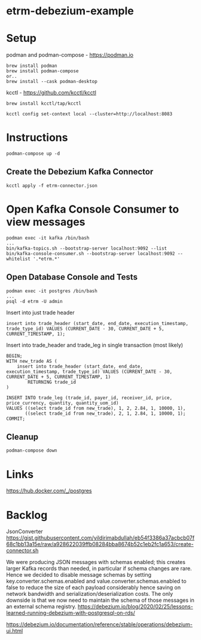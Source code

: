 # etrm-debezium-example

# Setup

podman and podman-compose - https://podman.io
```
brew install podman
brew install podman-compose
or..
brew install --cask podman-desktop
```
kcctl - https://github.com/kcctl/kcctl
```
brew install kcctl/tap/kcctl
```

```
kcctl config set-context local --cluster=http://localhost:8083
```

# Instructions

```
podman-compose up -d
```

## Create the Debezium Kafka Connector
```
kcctl apply -f etrm-connector.json
```

# Open Kafka Console Consumer to view messages
```
podman exec -it kafka /bin/bash
...
bin/kafka-topics.sh --bootstrap-server localhost:9092 --list
bin/kafka-console-consumer.sh --bootstrap-server localhost:9092 --whitelist '.*etrm.*'
```

## Open Database Console and Tests

```
podman exec -it postgres /bin/bash
...
psql -d etrm -U admin
```

Insert into just trade header
```
insert into trade_header (start_date, end_date, execution_timestamp, trade_type_id) VALUES (CURRENT_DATE - 30, CURRENT_DATE + 5, CURRENT_TIMESTAMP, 1);
```

Insert into trade_header and trade_leg in single transaction (most likely)
```
BEGIN;
WITH new_trade AS (
    insert into trade_header (start_date, end_date, execution_timestamp, trade_type_id) VALUES (CURRENT_DATE - 30, CURRENT_DATE + 5, CURRENT_TIMESTAMP, 1)
        RETURNING trade_id
)

INSERT INTO trade_leg (trade_id, payer_id, receiver_id, price, price_currency, quantity, quantity_uom_id)
VALUES ((select trade_id from new_trade), 1, 2, 2.84, 1, 10000, 1),
       ((select trade_id from new_trade), 2, 1, 2.84, 1, 10000, 1);
COMMIT;
```

## Cleanup
```
podman-compose down
```

# Links

https://hub.docker.com/_/postgres

# Backlog

JsonConverter
https://gist.githubusercontent.com/yildirimabdullah/eb54f3386a37acbcb07f68c1bb13a15e/raw/a928622039ffb08284bba8674b52c1eb2fc1a653/create-connector.sh

We were producing JSON messages with schemas enabled; this creates larger Kafka records than needed, in particular if schema changes are rare. Hence we decided to disable message schemas by setting key.converter.schemas.enabled and value.converter.schemas.enabled to false to reduce the size of each payload considerably hence saving on network bandwidth and serialization/deserialization costs. The only downside is that we now need to maintain the schema of those messages in an external schema registry.
https://debezium.io/blog/2020/02/25/lessons-learned-running-debezium-with-postgresql-on-rds/


https://debezium.io/documentation/reference/stable/operations/debezium-ui.html





